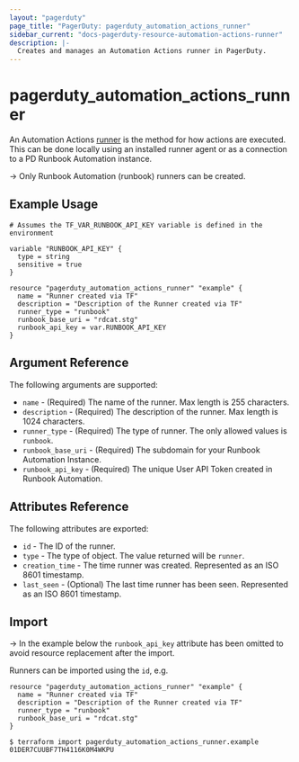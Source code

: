 ```yaml
---
layout: "pagerduty"
page_title: "PagerDuty: pagerduty_automation_actions_runner"
sidebar_current: "docs-pagerduty-resource-automation-actions-runner"
description: |-
  Creates and manages an Automation Actions runner in PagerDuty.
---
```


# pagerduty\_automation\_actions\_runner

An Automation Actions [runner](https://developer.pagerduty.com/api-reference/d78999fb7e863-create-an-automation-action-runner) is the method for how actions are executed. This can be done locally using an installed runner agent or as a connection to a PD Runbook Automation instance.

-> Only Runbook Automation (runbook) runners can be created.

## Example Usage

```hcl
# Assumes the TF_VAR_RUNBOOK_API_KEY variable is defined in the environment

variable "RUNBOOK_API_KEY" {
  type = string
  sensitive = true
}

resource "pagerduty_automation_actions_runner" "example" {
  name = "Runner created via TF"
  description = "Description of the Runner created via TF"
  runner_type = "runbook"
  runbook_base_uri = "rdcat.stg"
  runbook_api_key = var.RUNBOOK_API_KEY
}
```

## Argument Reference

The following arguments are supported:

  * `name` - (Required) The name of the runner. Max length is 255 characters.
  * `description` - (Required) The description of the runner. Max length is 1024 characters.
  * `runner_type` - (Required) The type of runner. The only allowed values is `runbook`. 
  * `runbook_base_uri` - (Required) The subdomain for your Runbook Automation Instance. 
  * `runbook_api_key` - (Required) The unique User API Token created in Runbook Automation. 
  
## Attributes Reference

The following attributes are exported:

* `id` - The ID of the runner.
* `type` - The type of object. The value returned will be `runner`.
* `creation_time` - The time runner was created. Represented as an ISO 8601 timestamp.
* `last_seen` - (Optional) The last time runner has been seen. Represented as an ISO 8601 timestamp.

## Import

-> In the example below the `runbook_api_key` attribute has been omitted to avoid resource replacement after the import.

Runners can be imported using the `id`, e.g.

```
resource "pagerduty_automation_actions_runner" "example" {
  name = "Runner created via TF"
  description = "Description of the Runner created via TF"
  runner_type = "runbook"
  runbook_base_uri = "rdcat.stg"
}
```
```
$ terraform import pagerduty_automation_actions_runner.example 01DER7CUUBF7TH4116K0M4WKPU
```


